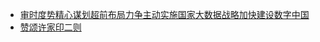 - [审时度势精心谋划超前布局力争主动实施国家大数据战略加快建设数字中国](./审时度势精心谋划超前布局力争主动实施国家大数据战略加快建设数字中国.md)
- [赞颂许家印二则](./赞颂许家印二则.md)
